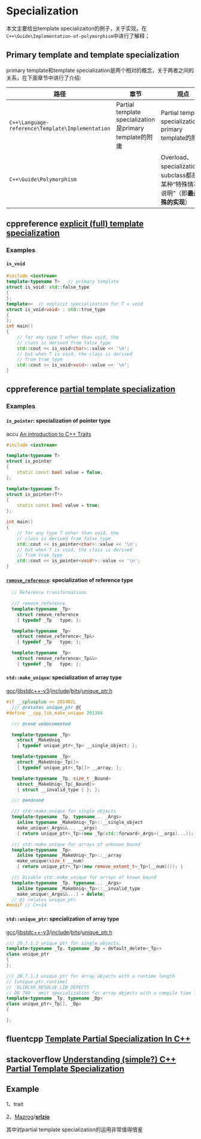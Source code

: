 # Specialization

本文主要给出template specializaiton的例子，关于实现，在`C++\Guide\Implementation-of-polymorphism`中进行了解释；

## Primary template and template specialization

primary template和template specialization是两个相对的概念，关于两者之间的关系，在下面章节中进行了介绍:

| 路径                                             | 章节                                                    | 观点                                                         |
| ------------------------------------------------ | ------------------------------------------------------- | ------------------------------------------------------------ |
| `C++\Language-reference\Template\Implementation` | Partial template specialization是primary template的附庸 | Partial template specialization是primary template的附庸      |
| `C++\Guide\Polymorphism`                         |                                                         | Overload、specialization、subclass都是对某种“特殊情况的说明”（即**最最特殊的实现**） |





## cppreference [explicit (full) template specialization](https://en.cppreference.com/w/cpp/language/template_specialization)



### Examples

#### `is_void`

```c++
#include <iostream>
template<typename T>   // primary template
struct is_void: std::false_type
{
};
template<>  // explicit specialization for T = void
struct is_void<void> : std::true_type
{
};
int main()
{
	// for any type T other than void, the
	// class is derived from false_type
	std::cout << is_void<char>::value << '\n';
	// but when T is void, the class is derived
	// from true_type
	std::cout << is_void<void>::value << '\n';
}

```



## cppreference [partial template specialization](https://en.cppreference.com/w/cpp/language/partial_specialization)



### Examples

#### `is_pointer`: specialization of pointer type

accu [An introduction to C++ Traits](https://accu.org/index.php/journals/442)

```c++
#include <iostream>

template<typename T>
struct is_pointer
{
	static const bool value = false;
};

template<typename T>
struct is_pointer<T*>
{
	static const bool value = true;
};

int main()
{
	// for any type T other than void, the
	// class is derived from false_type
	std::cout << is_pointer<char>::value << '\n';
	// but when T is void, the class is derived
	// from true_type
	std::cout << is_pointer<void*>::value << '\n';
}

```

#### [`remove_reference`](https://github.com/gcc-mirror/gcc/blob/master/libstdc%2B%2B-v3/include/std/type_traits): specialization of reference type



```c++
  // Reference transformations.

  /// remove_reference
  template<typename _Tp>
    struct remove_reference
    { typedef _Tp   type; };

  template<typename _Tp>
    struct remove_reference<_Tp&>
    { typedef _Tp   type; };

  template<typename _Tp>
    struct remove_reference<_Tp&&>
    { typedef _Tp   type; };
```



#### `std::make_unique`: specialization of array type

[gcc](https://github.com/gcc-mirror/gcc)/[libstdc++-v3](https://github.com/gcc-mirror/gcc/tree/master/libstdc%2B%2B-v3)/[include](https://github.com/gcc-mirror/gcc/tree/master/libstdc%2B%2B-v3/include)/[bits](https://github.com/gcc-mirror/gcc/tree/master/libstdc%2B%2B-v3/include/bits)/[unique_ptr.h](https://github.com/gcc-mirror/gcc/blob/master/libstdc%2B%2B-v3/include/bits/unique_ptr.h) 

```c++
#if __cplusplus >= 201402L
  /// @relates unique_ptr @{
#define __cpp_lib_make_unique 201304

  /// @cond undocumented

  template<typename _Tp>
    struct _MakeUniq
    { typedef unique_ptr<_Tp> __single_object; };

  template<typename _Tp>
    struct _MakeUniq<_Tp[]>
    { typedef unique_ptr<_Tp[]> __array; };

  template<typename _Tp, size_t _Bound>
    struct _MakeUniq<_Tp[_Bound]>
    { struct __invalid_type { }; };

  /// @endcond

  /// std::make_unique for single objects
  template<typename _Tp, typename... _Args>
    inline typename _MakeUniq<_Tp>::__single_object
    make_unique(_Args&&... __args)
    { return unique_ptr<_Tp>(new _Tp(std::forward<_Args>(__args)...)); }

  /// std::make_unique for arrays of unknown bound
  template<typename _Tp>
    inline typename _MakeUniq<_Tp>::__array
    make_unique(size_t __num)
    { return unique_ptr<_Tp>(new remove_extent_t<_Tp>[__num]()); }

  /// Disable std::make_unique for arrays of known bound
  template<typename _Tp, typename... _Args>
    inline typename _MakeUniq<_Tp>::__invalid_type
    make_unique(_Args&&...) = delete;
  // @} relates unique_ptr
#endif // C++14
```

#### `std::unique_ptr`: specialization of array type

[gcc](https://github.com/gcc-mirror/gcc)/[libstdc++-v3](https://github.com/gcc-mirror/gcc/tree/master/libstdc%2B%2B-v3)/[include](https://github.com/gcc-mirror/gcc/tree/master/libstdc%2B%2B-v3/include)/[bits](https://github.com/gcc-mirror/gcc/tree/master/libstdc%2B%2B-v3/include/bits)/[unique_ptr.h](https://github.com/gcc-mirror/gcc/blob/master/libstdc%2B%2B-v3/include/bits/unique_ptr.h) 

```c++
/// 20.7.1.2 unique_ptr for single objects.
template<typename _Tp, typename _Dp = default_delete<_Tp>>
class unique_ptr
{
};

/// 20.7.1.3 unique_ptr for array objects with a runtime length
// [unique.ptr.runtime]
// _GLIBCXX_RESOLVE_LIB_DEFECTS
// DR 740 - omit specialization for array objects with a compile time length
template<typename _Tp, typename _Dp>
class unique_ptr<_Tp[], _Dp>
{

};
```



## fluentcpp [Template Partial Specialization In C++](https://www.fluentcpp.com/2017/08/11/how-to-do-partial-template-specialization-in-c/)



## stackoverflow [Understanding (simple?) C++ Partial Template Specialization](https://stackoverflow.com/questions/6138439/understanding-simple-c-partial-template-specialization)



## Example

1、trait

2、[Mazrog](https://github.com/Mazrog)/**[srlzio](https://github.com/Mazrog/srlzio)**

其中对partial template specialization的运用非常值得借鉴

